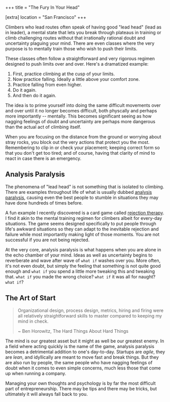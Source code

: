 +++
title = "The Fury In Your Head"

[extra]
location = "San Francisco"
+++

Climbers who lead routes often speak of having good "lead head" (lead as in
leader), a mental state that lets you break through plateaus in training or
climb challenging routes without that irrationally rational doubt and
uncertainty plaguing your mind. There are even classes where the very purpose
is to mentally train those who wish to push their limits.

<!-- more -->

These classes often follow a straightforward and very rigorous regimen designed to push limits over and over. Here's a dramatized example:

1. First, practice climbing at the cusp of your limits.
2. Now practice falling. Ideally a little above your comfort zone.
3. Practice falling from even higher.
4. Do it again.
5. And then do it again.

The idea is to prime yourself into doing the same difficult movements over and
over until it no longer becomes difficult, both physcally and perhaps more
importantly -- mentally. This becomes significant seeing as how nagging feelings of doubt and uncertainty are perhaps more dangerous than the actual act of climbing itself.

When you are focusing on the distance from the ground or worrying about stray
rocks, you block out the very actions that protect you the most. Remembering to
clip in or check your placement; keeping correct form so that you don't get too
tired; and of course, having that clarity of mind to react in case there
is an emergency.


## Analysis Paralysis

The phenomena of "lead head" is not something that is isolated to climbing.
There are examples throughout life of what is usually dubbed [analysis
paralysis](http://en.wikipedia.org/wiki/Analysis_paralysis), causing even the
best people to stumble in situations they may have done hundreds of times
before.

A fun example I recently discovered is a card game called [rejection
therapy](http://rejectiontherapy.com/). I find it akin to the mental training
regimen for climbers albeit for every-day situations. The game seems designed
specifically to put people through life's awkward situations so they can adapt
to the inevitable rejection and failure while most importantly making light of
those moments. You are not successful if you are not being rejected.

At the very core, analysis paralysis is what happens when you are alone in the
echo chamber of your mind. Ideas as well as uncertainty begins to reverberate
and wave after wave of `what if` washes over you. More often, it's not even
doubt, but simply the feeling that something is not quite good enough and `what
if` you spend a little more tweaking this and tweaking that. `what if` you made the wrong choice? `what if` it was all for naught? `what if`?


## The Art of Start

> Organizational design, process design, metrics, hiring and firing were all
> relatively straightforward skills to master compared to keeping my mind in
> check.
>
> ~ Ben Horowitz, The Hard Things About Hard Things
>

The mind is our greatest asset but it might as well be our greatest enemy. In a
field where acting quickly is the name of the game, analysis paralysis becomes
a detrimental addition to one's day-to-day. Startups are *agile*, they are
*lean*, and idyllically are meant to move fast and break things. But they are
also run by people, the same people who have nagging feelings of doubt when it
comes to even simple concerns, much less those that come up when running a
company.

Managing your own thoughts and psychology is by far the most difficult part of
entrepreneurship. There may be tips and there may be tricks, but ultimately it
will always fall back to you.